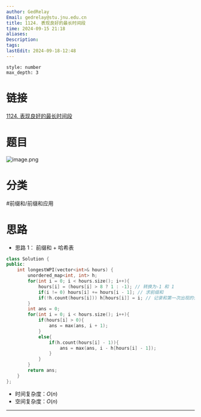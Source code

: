 ```yaml
---
author: GedRelay
Email: gedrelay@stu.jnu.edu.cn
title: 1124. 表现良好的最长时间段
time: 2024-09-15 21:18
aliases: 
Description: 
tags: 
lastEdit: 2024-09-18-12:48
---
```


```toc
style: number
max_depth: 3
```

# 链接
[1124. 表现良好的最长时间段](https://leetcode.cn/problems/longest-well-performing-interval/) 

# 题目
![image.png](https://ged-pic-bed.oss-cn-guangzhou.aliyuncs.com/img/202409152118132.png)


# 分类
#前缀和/前缀和应用 

# 思路
- 思路 1：
前缀和 + 哈希表


```cpp
class Solution {
public:
    int longestWPI(vector<int>& hours) {
        unordered_map<int, int> h;
        for(int i = 0; i < hours.size(); i++){
            hours[i] = (hours[i] > 8 ? 1 : -1); // 转换为-1 和 1
            if(i != 0) hours[i] += hours[i - 1]; // 求前缀和
            if(!h.count(hours[i])) h[hours[i]] = i; // 记录和第一次出现的位置
        }
        int ans = 0;
        for(int i = 0; i < hours.size(); i++){
            if(hours[i] > 0){
                ans = max(ans, i + 1);
            }
            else{
                if(h.count(hours[i] - 1)){
                    ans = max(ans, i - h[hours[i] - 1]);
                }
            }
        }
        return ans;
    }
};
```


- 时间复杂度：${O\left( n \right)  }$ 
- 空间复杂度：${O\left( n \right)  }$ 


---


